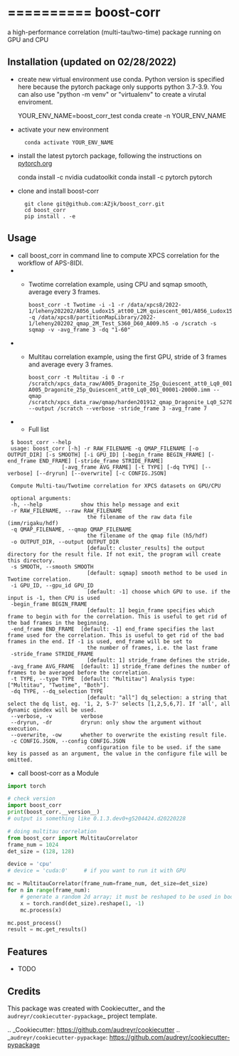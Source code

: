 ==========
boost-corr
==========






a high-performance correlation (multi-tau/two-time) package running on GPU and CPU

Installation (updated on 02/28/2022)
--------
* create new virtual environment use conda. Python version is specified here because the pytorch package only supports python 3.7-3.9. You can also use "python -m venv" or "virtualenv" to create a virutal enviroment.

	YOUR_ENV_NAME=boost_corr_test
        conda create -n YOUR_ENV_NAME 

* activate your new environment
        
        conda activate YOUR_ENV_NAME

* install the latest pytorch package, following the instructions on [pytorch.org](https://pytorch.org/get-started/locally/)
	
	conda install -c nvidia cudatoolkit
	conda install -c pytorch pytorch 

* clone and install boost-corr
        
        git clone git@github.com:AZjk/boost_corr.git
        cd boost_corr
        pip install . -e 


Usage
--------
* call boost_corr in command line to compute XPCS correlation for the workflow of APS-8IDI.
* * Twotime correlation example, using CPU and sqmap smooth, average every 3 frames.

        boost_corr -t Twotime -i -1 -r /data/xpcs8/2022-1/leheny202202/A056_Ludox15_att00_L2M_quiescent_001/A056_Ludox15_att00_L2M_quiescent_001_001..h5 -q /data/xpcs8/partitionMapLibrary/2022-1/leheny202202_qmap_2M_Test_S360_D60_A009.h5 -o /scratch -s sqmap -v -avg_frame 3 -dq "1-60"

* * Multitau correlation example, using the first GPU, stride of 3 frames and average every 3 frames.
    
        boost_corr -t Multitau -i 0 -r /scratch/xpcs_data_raw/A005_Dragonite_25p_Quiescent_att0_Lq0_001/ A005_Dragonite_25p_Quiescent_att0_Lq0_001_00001-20000.imm --qmap /scratch/xpcs_data_raw/qmap/harden201912_qmap_Dragonite_Lq0_S270_D54.h5 --output /scratch --verbose -stride_frame 3 -avg_frame 7
    
* * Full list

```
 $ boost_corr --help
 usage: boost_corr [-h] -r RAW_FILENAME -q QMAP_FILENAME [-o OUTPUT_DIR] [-s SMOOTH] [-i GPU_ID] [-begin_frame BEGIN_FRAME] [-end_frame END_FRAME] [-stride_frame STRIDE_FRAME]
                 [-avg_frame AVG_FRAME] [-t TYPE] [-dq TYPE] [--verbose] [--dryrun] [--overwrite] [-c CONFIG.JSON]

 Compute Multi-tau/Twotime correlation for XPCS datasets on GPU/CPU

 optional arguments:
 -h, --help            show this help message and exit
 -r RAW_FILENAME, --raw RAW_FILENAME
                         the filename of the raw data file (imm/rigaku/hdf)
 -q QMAP_FILENAME, --qmap QMAP_FILENAME
                         the filename of the qmap file (h5/hdf)
 -o OUTPUT_DIR, --output OUTPUT_DIR
                         [default: cluster_results] the output directory for the result file. If not exit, the program will create this directory.
 -s SMOOTH, --smooth SMOOTH
                         [default: sqmap] smooth method to be used in Twotime correlation.
 -i GPU_ID, --gpu_id GPU_ID
                         [default: -1] choose which GPU to use. if the input is -1, then CPU is used
 -begin_frame BEGIN_FRAME
                         [default: 1] begin_frame specifies which frame to begin with for the correlation. This is useful to get rid of the bad frames in the beginning.
 -end_frame END_FRAME  [default: -1] end_frame specifies the last frame used for the correlation. This is useful to get rid of the bad frames in the end. If -1 is used, end_frame will be set to
                         the number of frames, i.e. the last frame
 -stride_frame STRIDE_FRAME
                         [default: 1] stride_frame defines the stride.
 -avg_frame AVG_FRAME  [default: 1] stride_frame defines the number of frames to be averaged before the correlation.
 -t TYPE, --type TYPE  [default: "Multitau"] Analysis type: ["Multitau", "Twotime", "Both"].
 -dq TYPE, --dq_selection TYPE
                         [default: "all"] dq_selection: a string that select the dq list, eg. '1, 2, 5-7' selects [1,2,5,6,7]. If 'all', all dynamic qindex will be used.
 --verbose, -v         verbose
 --dryrun, -dr         dryrun: only show the argument without execution.
 --overwrite, -ow      whether to overwrite the existing result file.
 -c CONFIG.JSON, --config CONFIG.JSON
                         configuration file to be used. if the same key is passed as an argument, the value in the configure file will be omitted.      
```


* call boost-corr as a Module

```python
import torch

# check version
import boost_corr
print(boost_corr.__version__)
# output is something like 0.1.3.dev0+g5204424.d20220228

# doing multitau correlation
from boost_corr import MultitauCorrelator
frame_num = 1024
det_size = (128, 128)

device = 'cpu'
# device = 'cuda:0'     # if you want to run it with GPU

mc = MultitauCorrelator(frame_num=frame_num, det_size=det_size)
for n in range(frame_num):
    # generate a random 2d array; it must be reshaped to be used in boost-corr
    x = torch.rand(det_size).reshape(1, -1)
    mc.process(x)

mc.post_process()
result = mc.get_results()
```


Features
--------

* TODO

Credits
-------

This package was created with Cookiecutter_ and the `audreyr/cookiecutter-pypackage`_ project template.

.. _Cookiecutter: https://github.com/audreyr/cookiecutter
.. _`audreyr/cookiecutter-pypackage`: https://github.com/audreyr/cookiecutter-pypackage
